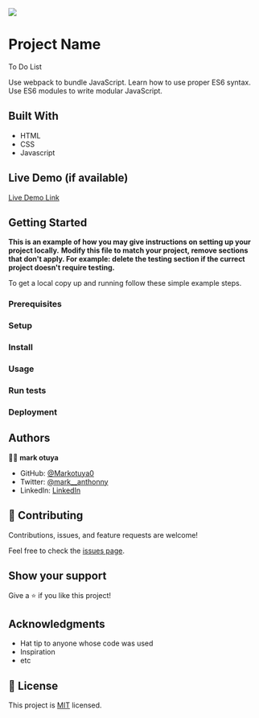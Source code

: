 ![](https://img.shields.io/badge/Microverse-blueviolet)

# Project Name
To Do List

Use webpack to bundle JavaScript.
Learn how to use proper ES6 syntax.
Use ES6 modules to write modular JavaScript.


## Built With

- HTML
- CSS
- Javascript

## Live Demo (if available)

[Live Demo Link]()


## Getting Started

**This is an example of how you may give instructions on setting up your project locally.**
**Modify this file to match your project, remove sections that don't apply. For example: delete the testing section if the currect project doesn't require testing.**


To get a local copy up and running follow these simple example steps.

### Prerequisites

### Setup

### Install

### Usage

### Run tests

### Deployment



## Authors

👤👤 **mark otuya**

- GitHub: [@Markotuya0](https://github.com/markotuya0)
- Twitter: [@mark__anthonny](https://twitter.com/mark__anthonny)
- LinkedIn: [LinkedIn](https://www.linkedin.com/in/mark-otuya-6a09a5232/)

## 🤝 Contributing

Contributions, issues, and feature requests are welcome!

Feel free to check the [issues page](../../issues/).

## Show your support

Give a ⭐️ if you like this project!

## Acknowledgments

- Hat tip to anyone whose code was used
- Inspiration
- etc

## 📝 License

This project is [MIT](./MIT.md) licensed.
